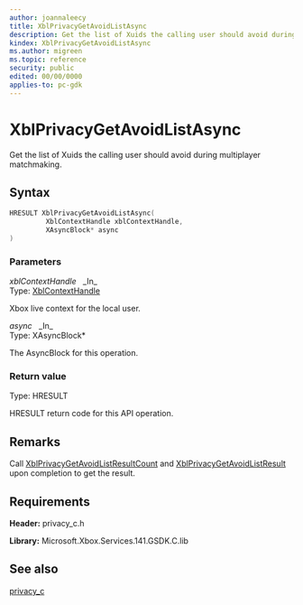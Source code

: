 ```yaml
---
author: joannaleecy
title: XblPrivacyGetAvoidListAsync
description: Get the list of Xuids the calling user should avoid during multiplayer matchmaking.
kindex: XblPrivacyGetAvoidListAsync
ms.author: migreen
ms.topic: reference
security: public
edited: 00/00/0000
applies-to: pc-gdk
---
```


# XblPrivacyGetAvoidListAsync  

Get the list of Xuids the calling user should avoid during multiplayer matchmaking.  

## Syntax  
  
```cpp
HRESULT XblPrivacyGetAvoidListAsync(  
         XblContextHandle xblContextHandle,  
         XAsyncBlock* async  
)  
```  
  
### Parameters  
  
*xblContextHandle* &nbsp;&nbsp;\_In\_  
Type: [XblContextHandle](../../types_c/handles/xblcontexthandle.md)  
  
Xbox live context for the local user.  
  
*async* &nbsp;&nbsp;\_In\_  
Type: XAsyncBlock*  
  
The AsyncBlock for this operation.  
  
  
### Return value  
Type: HRESULT
  
HRESULT return code for this API operation.
  
## Remarks  
  
Call [XblPrivacyGetAvoidListResultCount](xblprivacygetavoidlistresultcount.md) and [XblPrivacyGetAvoidListResult](xblprivacygetavoidlistresult.md) upon completion to get the result.
  
## Requirements  
  
**Header:** privacy_c.h
  
**Library:** Microsoft.Xbox.Services.141.GSDK.C.lib
  
## See also  
[privacy_c](../privacy_c_members.md)  
  
  